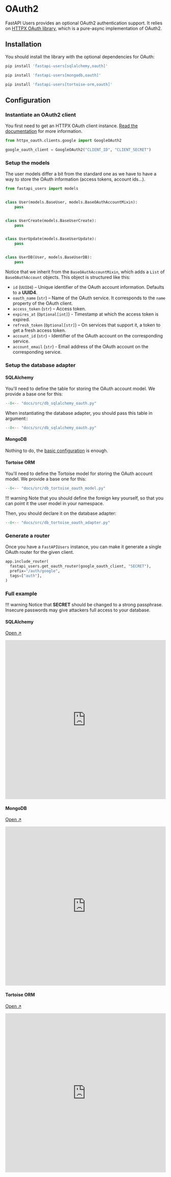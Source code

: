 # OAuth2

FastAPI Users provides an optional OAuth2 authentication support. It relies on [HTTPX OAuth library](https://frankie567.github.io/httpx-oauth/), which is a pure-async implementation of OAuth2.

## Installation

You should install the library with the optional dependencies for OAuth:

```sh
pip install 'fastapi-users[sqlalchemy,oauth]'
```

```sh
pip install 'fastapi-users[mongodb,oauth]'
```

```sh
pip install 'fastapi-users[tortoise-orm,oauth]'
```

## Configuration

### Instantiate an OAuth2 client

You first need to get an HTTPX OAuth client instance. [Read the documentation](https://frankie567.github.io/httpx-oauth/oauth2/) for more information.

```py
from httpx_oauth.clients.google import GoogleOAuth2

google_oauth_client = GoogleOAuth2("CLIENT_ID", "CLIENT_SECRET")
```

### Setup the models

The user models differ a bit from the standard one as we have to have a way to store the OAuth information (access tokens, account ids...).

```py
from fastapi_users import models


class User(models.BaseUser, models.BaseOAuthAccountMixin):
    pass


class UserCreate(models.BaseUserCreate):
    pass


class UserUpdate(models.BaseUserUpdate):
    pass


class UserDB(User, models.BaseUserDB):
    pass
```

Notice that we inherit from the `BaseOAuthAccountMixin`, which adds a `List` of `BaseOAuthAccount` objects. This object is structured like this:

* `id` (`UUID4`) – Unique identifier of the OAuth account information. Defaults to a **UUID4**.
* `oauth_name` (`str`) – Name of the OAuth service. It corresponds to the `name` property of the OAuth client.
* `access_token` (`str`) – Access token.
* `expires_at` (`Optional[int]`) - Timestamp at which the access token is expired.
* `refresh_token` (`Optional[str]`) – On services that support it, a token to get a fresh access token.
* `account_id` (`str`) - Identifier of the OAuth account on the corresponding service.
* `account_email` (`str`) - Email address of the OAuth account on the corresponding service.

### Setup the database adapter

#### SQLAlchemy

You'll need to define the table for storing the OAuth account model. We provide a base one for this:

```py hl_lines="21 22"
--8<-- "docs/src/db_sqlalchemy_oauth.py"
```

When instantiating the database adapter, you should pass this table in argument::

```py hl_lines="31 34 35"
--8<-- "docs/src/db_sqlalchemy_oauth.py"
```

#### MongoDB

Nothing to do, the [basic configuration](./databases/mongodb.md) is enough.

#### Tortoise ORM

You'll need to define the Tortoise model for storing the OAuth account model. We provide a base one for this:

```py hl_lines="29 30"
--8<-- "docs/src/db_tortoise_oauth_model.py"
```

!!! warning
    Note that you should define the foreign key yourself, so that you can point it the user model in your namespace.

Then, you should declare it on the database adapter:

```py hl_lines="8 9"
--8<-- "docs/src/db_tortoise_oauth_adapter.py"
```

### Generate a router

Once you have a `FastAPIUsers` instance, you can make it generate a single OAuth router for the given client.

```py
app.include_router(
  fastapi_users.get_oauth_router(google_oauth_client, "SECRET"),
  prefix="/auth/google",
  tags=["auth"],
)
```

### Full example

!!! warning
    Notice that **SECRET** should be changed to a strong passphrase.
    Insecure passwords may give attackers full access to your database.

#### SQLAlchemy

[Open ↗️](https://replit.com/@frankie567/fastapi-users-sqlalchemy-oauth)

<iframe frameborder="0" width="100%" height="500px" src="https://replit.com/@frankie567/fastapi-users-sqlalchemy-oauth?embed=true"></iframe>

#### MongoDB

[Open ↗️](https://replit.com/@frankie567/fastapi-users-mongodb-oauth)

<iframe frameborder="0" width="100%" height="500px" src="https://replit.com/@frankie567/fastapi-users-mongodb-oauth?embed=true"></iframe>

#### Tortoise ORM

[Open ↗️](https://replit.com/@frankie567/fastapi-users-tortoise-oauth)

<iframe frameborder="0" width="100%" height="500px" src="https://replit.com/@frankie567/fastapi-users-tortoise-oauth?embed=true"></iframe>
